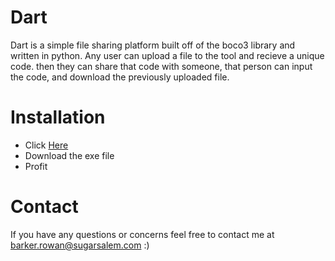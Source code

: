 # Dart
Dart is a simple file sharing platform built off of the boco3 library and written in python. Any user can upload a file to the tool and recieve a unique code. then they can share that code with someone, that person can input the code, and download the previously uploaded file.
# Installation
 - Click [Here](https://github.com/lioen-dev/Dart/releases/latest)
 - Download the exe file
 - Profit
# Contact
If you have any questions or concerns feel free to contact me at barker.rowan@sugarsalem.com :)
